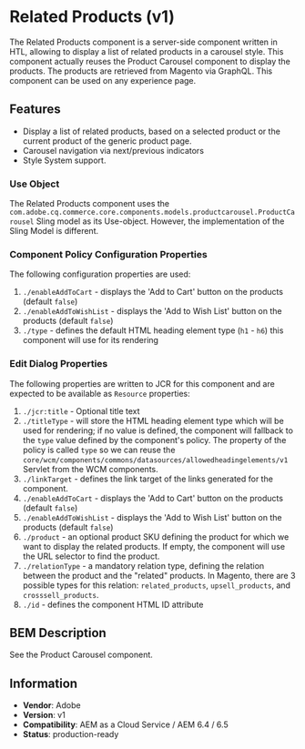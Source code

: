 <!--
Copyright 2019 Adobe Systems Incorporated

Licensed under the Apache License, Version 2.0 (the "License");
you may not use this file except in compliance with the License.
You may obtain a copy of the License at

    http://www.apache.org/licenses/LICENSE-2.0

Unless required by applicable law or agreed to in writing, software
distributed under the License is distributed on an "AS IS" BASIS,
WITHOUT WARRANTIES OR CONDITIONS OF ANY KIND, either express or implied.
See the License for the specific language governing permissions and
limitations under the License.
-->

# Related Products (v1)

The Related Products component is a server-side component written in HTL, allowing to display a list of related products in a carousel style. This component actually reuses the Product Carousel component to display the products.
The products are retrieved from Magento via GraphQL. This component can be used on any experience page.

## Features

- Display a list of related products, based on a selected product or the current product of the generic product page.
- Carousel navigation via next/previous indicators
- Style System support.

### Use Object

The Related Products component uses the `com.adobe.cq.commerce.core.components.models.productcarousel.ProductCarousel` Sling model as its Use-object. However, the implementation of the Sling Model is different.

### Component Policy Configuration Properties
The following configuration properties are used:

1. `./enableAddToCart` - displays the 'Add to Cart' button on the products (default `false`) 
2. `./enableAddToWishList` - displays the 'Add to Wish List' button on the products (default `false`)
3. `./type` - defines the default HTML heading element type (`h1` - `h6`) this component will use for its rendering

### Edit Dialog Properties

The following properties are written to JCR for this component and are expected to be available as `Resource` properties:

1. `./jcr:title` - Optional title text
2. `./titleType` - will store the HTML heading element type which will be used for rendering; if no value is defined, the component will fallback
to the `type` value defined by the component's policy. The property of the policy is called `type` so we can reuse the `core/wcm/components/commons/datasources/allowedheadingelements/v1` Servlet from the WCM components.
3. `./linkTarget` - defines the link target of the links generated for the component.
4. `./enableAddToCart` - displays the 'Add to Cart' button on the products (default `false`) 
5. `./enableAddToWishList` - displays the 'Add to Wish List' button on the products (default `false`)
6. `./product` - an optional product SKU defining the product for which we want to display the related products. If empty, the component will use the URL selector to find the product.
7. `./relationType` - a mandatory relation type, defining the relation between the product and the "related" products. In Magento, there are 3 possible types for this relation: `related_products`, `upsell_products`, and `crosssell_products`.
8. `./id` - defines the component HTML ID attribute

## BEM Description

See the Product Carousel component.

## Information

- **Vendor**: Adobe
- **Version**: v1
- **Compatibility**: AEM as a Cloud Service / AEM 6.4 / 6.5
- **Status**: production-ready
